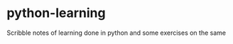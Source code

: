 python-learning
===============

Scribble notes of learning done in python and some exercises on the same
